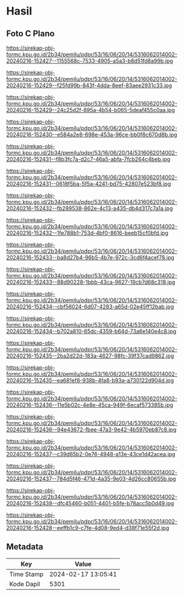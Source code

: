 # Hasil

## Foto C Plano

https://sirekap-obj-formc.kpu.go.id/2b34/pemilu/pdpr/53/16/06/20/14/5316062014002-20240216-152427--1155568c-7533-4905-a5a3-b8d51fd8a99b.jpg

https://sirekap-obj-formc.kpu.go.id/2b34/pemilu/pdpr/53/16/06/20/14/5316062014002-20240216-152429--f25fd99b-843f-4dda-8eef-83aee2931c33.jpg

https://sirekap-obj-formc.kpu.go.id/2b34/pemilu/pdpr/53/16/06/20/14/5316062014002-20240216-152429--24c25d2f-895a-4b54-b065-5deaf455c0aa.jpg

https://sirekap-obj-formc.kpu.go.id/2b34/pemilu/pdpr/53/16/06/20/14/5316062014002-20240216-152430--e584a2e8-698e-453a-96ce-bb0f8c670d8b.jpg

https://sirekap-obj-formc.kpu.go.id/2b34/pemilu/pdpr/53/16/06/20/14/5316062014002-20240216-152431--f8b3fc7a-d2c7-46a5-abfa-7fcb264c4beb.jpg

https://sirekap-obj-formc.kpu.go.id/2b34/pemilu/pdpr/53/16/06/20/14/5316062014002-20240216-152431--0618f5ba-5f5a-4241-bd75-42807e523bf8.jpg

https://sirekap-obj-formc.kpu.go.id/2b34/pemilu/pdpr/53/16/06/20/14/5316062014002-20240216-152432--fb289538-862e-4c13-a435-db4d317c7a1a.jpg

https://sirekap-obj-formc.kpu.go.id/2b34/pemilu/pdpr/53/16/06/20/14/5316062014002-20240216-152432--1fe788b1-753d-4bf0-8616-beeb15cf0bfd.jpg

https://sirekap-obj-formc.kpu.go.id/2b34/pemilu/pdpr/53/16/06/20/14/5316062014002-20240216-152433--ba8d27b4-96b5-4b7e-972c-3cd6f4acef78.jpg

https://sirekap-obj-formc.kpu.go.id/2b34/pemilu/pdpr/53/16/06/20/14/5316062014002-20240216-152433--88d90228-1bbb-43ca-9627-19cb7d68c318.jpg

https://sirekap-obj-formc.kpu.go.id/2b34/pemilu/pdpr/53/16/06/20/14/5316062014002-20240216-152434--cbf56024-6d07-4283-a65d-02e45ff12bab.jpg

https://sirekap-obj-formc.kpu.go.id/2b34/pemilu/pdpr/53/16/06/20/14/5316062014002-20240216-152434--b702a810-65dc-4359-b64d-73a6e140e4c8.jpg

https://sirekap-obj-formc.kpu.go.id/2b34/pemilu/pdpr/53/16/06/20/14/5316062014002-20240216-152435--2ba2d22d-183a-4627-98fc-39f37cad9862.jpg

https://sirekap-obj-formc.kpu.go.id/2b34/pemilu/pdpr/53/16/06/20/14/5316062014002-20240216-152435--ea681ef8-938b-4fa8-b93a-a730122d904d.jpg

https://sirekap-obj-formc.kpu.go.id/2b34/pemilu/pdpr/53/16/06/20/14/5316062014002-20240216-152436--11e5b02c-4e8e-45ca-949f-6ecaf573385b.jpg

https://sirekap-obj-formc.kpu.go.id/2b34/pemilu/pdpr/53/16/06/20/14/5316062014002-20240216-152436--94e43672-fbee-47a3-9e42-4b5970eb87c8.jpg

https://sirekap-obj-formc.kpu.go.id/2b34/pemilu/pdpr/53/16/06/20/14/5316062014002-20240216-152437--c39d65b2-0e76-4948-a13e-43ce1d42acea.jpg

https://sirekap-obj-formc.kpu.go.id/2b34/pemilu/pdpr/53/16/06/20/14/5316062014002-20240216-152437--784d5f46-471d-4a35-9e03-4d26cc80655b.jpg

https://sirekap-obj-formc.kpu.go.id/2b34/pemilu/pdpr/53/16/06/20/14/5316062014002-20240216-152438--dfc45460-b051-4401-b5fe-b78acc5b0d49.jpg

https://sirekap-obj-formc.kpu.go.id/2b34/pemilu/pdpr/53/16/06/20/14/5316062014002-20240216-152428--eeffb1c9-c7fe-4d08-9ed4-d38f71e55f2d.jpg


## Metadata

| Key        | Value               |
| ---------- | ------------------- |
| Time Stamp | 2024-02-17 13:05:41 |
| Kode Dapil | 5301                |



